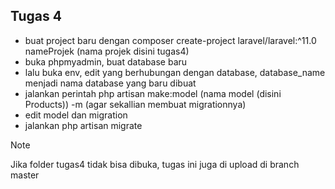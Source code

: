 ## Tugas 4
- buat project baru dengan composer create-project laravel/laravel:^11.0 nameProjek (nama projek disini tugas4)
- buka phpmyadmin, buat database baru
- lalu buka env, edit yang berhubungan dengan database, database_name menjadi nama database yang baru dibuat
- jalankan perintah php artisan make:model (nama model (disini Products)) -m (agar sekallian membuat migrationnya)
- edit model dan migration
- jalankan php artisan migrate
> [!NOTE]
> Jika folder tugas4 tidak bisa dibuka, tugas ini juga di upload di branch master
